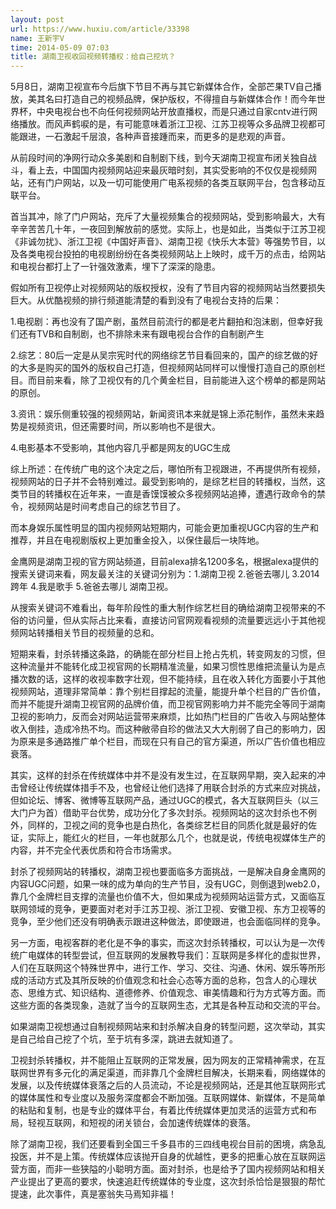 ```yaml
---
layout: post
url: https://www.huxiu.com/article/33398
name: 王新宇V
time: 2014-05-09 07:03
title: 湖南卫视收回视频转播权：给自己挖坑？
---
```

5月8日，湖南卫视宣布今后旗下节目不再与其它新媒体合作，全部芒果TV自己播放，美其名曰打造自己的视频品牌，保护版权，不得擅自与新媒体合作！而今年世界杯，中央电视台也不向任何视频网站开放直播权，而是只通过自家cntv进行网络播放。而风声鹤唳的是，有可能意味着浙江卫视、江苏卫视等众多品牌卫视都可能跟进，一石激起千层浪，各种声音接踵而来，而更多的是悲观的声音。

从前段时间的净网行动众多美剧和自制剧下线，到今天湖南卫视宣布闭关独自战斗，看上去，中国国内视频网站迎来最灰暗时刻，其实受影响的不仅仅是视频网站，还有门户网站，以及一切可能使用广电系视频的各类互联网平台，包含移动互联平台。

首当其冲，除了门户网站，充斥了大量视频集合的视频网站，受到影响最大，大有辛辛苦苦几十年，一夜回到解放前的感觉。实际上，也是如此，当类似于江苏卫视《非诚勿扰》、浙江卫视《中国好声音》、湖南卫视《快乐大本营》等强势节目，以及各类电视台投拍的电视剧纷纷在各类视频网站上上映时，成千万的点击，给网站和电视台都打上了一针强效激素，埋下了深深的隐患。

假如所有卫视停止对视频网站的版权授权，没有了节目内容的视频网站当然要损失巨大。从优酷视频的排行频道能清楚的看到没有了电视台支持的后果：

1.电视剧：再也没有了国产剧，虽然目前流行的都是老片翻拍和泡沫剧，但幸好我们还有TVB和自制剧，也不排除未来有跟电视台合作的自制剧产生

2.综艺：80后一定是从吴宗宪时代的网络综艺节目看回来的，国产的综艺做的好的大多是购买的国外的版权自己打造，但视频网站同样可以慢慢打造自己的原创栏目。而目前来看，除了卫视仅有的几个黄金栏目，目前能进入这个榜单的都是网站的原创。

3.资讯：娱乐侧重较强的视频网站，新闻资讯本来就是锦上添花制作，虽然未来趋势是视频资讯，但还需要时间，所以影响也不是很大。

4.电影基本不受影响，其他内容几乎都是网友的UGC生成

综上所述：在传统广电的这个决定之后，哪怕所有卫视跟进，不再提供所有视频，视频网站的日子并不会特别难过。最受到影响的，是综艺栏目的转播权，当然，这类节目的转播权在近年来，一直是香馍馍被众多视频网站追捧，遭遇行政命令的禁令，视频网站是时间考虑自己的综艺节目了。

而本身娱乐属性明显的国内视频网站短期内，可能会更加重视UGC内容的生产和推荐，并且在电视剧版权上更加重金投入，以保住最后一块阵地。

金鹰网是湖南卫视的官方网站频道，目前alexa排名1200多名，根据alexa提供的搜索关键词来看，网友最关注的关键词分别为：1.湖南卫视 2.爸爸去哪儿 3.2014 跨年 4.我是歌手 5.爸爸去哪儿 湖南卫视。

从搜索关键词不难看出，每年阶段性的重大制作综艺栏目的确给湖南卫视带来的不俗的访问量，但从实际占比来看，直接访问官网观看视频的流量要远远小于其他视频网站转播相关节目的视频量的总和。

短期来看，封杀转播这条路，的确能在部分栏目上抢占先机，转变网友的习惯，但这种流量并不能转化成卫视官网的长期精准流量，如果习惯性思维把流量认为是点播次数的话，这样的收视率数字壮观，但不能持续，且在收入转化方面要小于其他视频网站，道理非常简单：靠个别栏目撑起的流量，能提升单个栏目的广告价值，而并不能提升湖南卫视官网的品牌价值，而卫视官网影响力并不能完全等同于湖南卫视的影响力，反而会对网站运营带来麻烦，比如热门栏目的广告收入与网站整体收入倒挂，造成冷热不均。而这种敝帚自珍的做法又大大削弱了自己的影响力，因为原来是多通路推广单个栏目，而现在只有自己的官方渠道，所以广告价值也相应衰落。

其实，这样的封杀在传统媒体中并不是没有发生过，在互联网早期，突入起来的冲击曾经让传统媒体措手不及，也曾经让他们选择了用联合封杀的方式来应对挑战，但如论坛、博客、微博等互联网产品，通过UGC的模式，各大互联网巨头（以三大门户为首）借助平台优势，成功分化了多次封杀。视频网站的这次封杀也不例外，同样的，卫视之间的竞争也是白热化，各类综艺栏目的同质化就是最好的佐证，实际上，能红火的栏目，一年也就那么几个，也就是说，传统电视媒体生产的内容，并不完全代表优质和符合市场需求。

封杀了视频网站的转播权，湖南卫视也要面临多方面挑战，一是解决自身金鹰网的内容UGC问题，如果一味的成为单向的生产节目，没有UGC，则倒退到web2.0，靠几个金牌栏目支撑的流量也价值不大，但如果成为视频网站运营方式，又面临互联网领域的竞争，更要面对老对手江苏卫视、浙江卫视、安徽卫视、东方卫视等的竞争，至少他们还没有明确表示跟进这种做法，即使跟进，也会面临同样的竞争。

另一方面，电视客群的老化是不争的事实，而这次封杀转播权，可以认为是一次传统广电媒体的转型尝试，但互联网的发展教导我们：互联网是多样化的虚拟世界，人们在互联网这个特殊世界中，进行工作、学习、交往、沟通、休闲、娱乐等所形成的活动方式及其所反映的价值观念和社会心态等方面的总称，包含人的心理状态、思维方式、知识结构、道德修养、价值观念、审美情趣和行为方式等方面。而这些方面的各类现象，造就了当今的互联网生态，尤其是各种互动和交流的平台。

如果湖南卫视想通过自制视频网站来和封杀解决自身的转型问题，这次举动，其实是自己给自己挖了个坑，至于坑有多深，跳进去就知道了。

卫视封杀转播权，并不能阻止互联网的正常发展，因为网友的正常精神需求，在互联网世界有多元化的满足渠道，而非靠几个金牌栏目解决，长期来看，网络媒体的发展，以及传统媒体衰落之后的人员流动，不论是视频网站，还是其他互联网形式的媒体属性和专业度以及服务深度都会不断加强。互联网媒体、新媒体，不是简单的粘贴和复制，也是专业的媒体平台，有着比传统媒体更加灵活的运营方式和布局，轻视互联网，和短视的闭关锁台，会加速传统媒体的衰落。

除了湖南卫视，我们还要看到全国三千多县市的三四线电视台目前的困境，病急乱投医，并不是上策。传统媒体应该抛开自身的优越性，更多的把重心放在互联网运营方面，而非一些狭隘的小聪明方面。面对封杀，也是给予了国内视频网站和相关产业提出了更高的要求，快速追赶传统媒体的专业度，这次封杀恰恰是狠狠的帮忙提速，此次事件，真是塞翁失马焉知非福！

